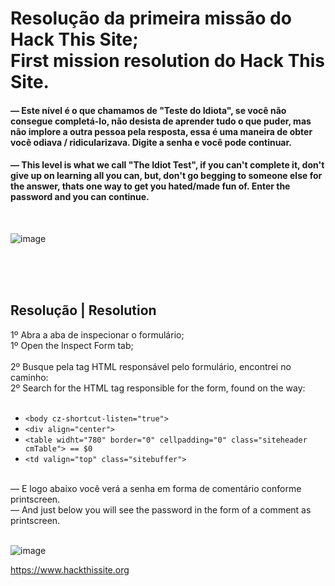 <h1> Resolução da primeira missão do Hack This Site; <br> First mission resolution do Hack This Site. </h1>



<h4>— Este nível é o que chamamos de "Teste do Idiota", se você não consegue completá-lo, não desista de aprender tudo o que puder, mas não implore a outra pessoa pela resposta, essa é uma maneira de obter você odiava / ridicularizava. Digite a senha e você pode continuar.</h4>

<h4>— This level is what we call "The Idiot Test", if you can't complete it, don't give up on learning all you can, but, don't go begging to someone else for the answer, thats one way to get you hated/made fun of. Enter the password and you can continue.</h4>




<br>

![image](https://user-images.githubusercontent.com/60781404/142780352-a05cae8a-52fc-4455-a546-836544ac9eaa.png)



<br> <br> <br>

<h2> Resolução | Resolution </h2>
1º Abra a aba de inspecionar o formulário; <br>
1º Open the Inspect Form tab; <br> <br>
2º Busque pela tag HTML responsável pelo formulário, encontrei no caminho: <br>
2º Search for the HTML tag responsible for the form, found on the way: <br> <br>

- `<body cz-shortcut-listen="true">`
- `<div align="center">`
- `<table widht="780" border="0" cellpadding="0" class="siteheader cmTable"> == $0`
- `<td valign="top" class="sitebuffer">`
<br>
— E logo abaixo você verá a senha em forma de comentário conforme printscreen. <br>
— And just below you will see the password in the form of a comment as printscreen.
<br> <br>

![image](https://user-images.githubusercontent.com/60781404/142779209-ea39542a-ae62-4104-ad3e-52b24024517b.png)

https://www.hackthissite.org
